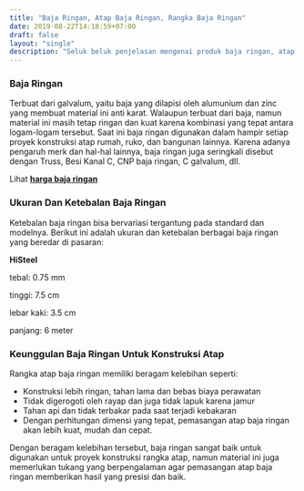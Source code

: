 ```yaml
---
title: "Baja Ringan, Atap Baja Ringan, Rangka Baja Ringan"
date: 2019-08-22T14:18:59+07:00
draft: false
layout: "single"
description: "Seluk beluk penjelasan mengenai produk baja ringan, atap baja ringan dan rangka baja ringan untuk kebutuhan proyek konstruksi."
---
```


### Baja Ringan
Terbuat dari galvalum, yaitu baja yang dilapisi oleh alumunium dan zinc yang membuat material ini anti karat. Walaupun terbuat dari baja, namun material ini masih tetap ringan dan kuat karena kombinasi yang tepat antara logam-logam tersebut. Saat ini baja ringan digunakan dalam hampir setiap proyek konstruksi atap rumah, ruko, dan bangunan lainnya. Karena adanya pengaruh merk dan hal-hal lainnya, baja ringan juga seringkali disebut dengan Truss, Besi Kanal C, CNP baja ringan, C galvalum, dll. 

Lihat [**harga baja ringan**](../harga-baja-ringan)

### Ukuran Dan Ketebalan Baja Ringan

Ketebalan baja ringan bisa bervariasi tergantung pada standard dan modelnya. Berikut ini adalah ukuran dan ketebalan berbagai baja ringan yang beredar di pasaran:

**HiSteel**

tebal: 0.75 mm

tinggi: 7.5 cm

lebar kaki: 3.5 cm

panjang: 6 meter


### Keunggulan Baja Ringan Untuk Konstruksi Atap

Rangka atap baja ringan memiliki beragam kelebihan seperti:

- Konstruksi lebih ringan, tahan lama dan bebas biaya perawatan
- Tidak digerogoti oleh rayap dan juga tidak lapuk karena jamur
- Tahan api dan tidak terbakar pada saat terjadi kebakaran
- Dengan perhitungan dimensi yang tepat, pemasangan atap baja ringan akan lebih kuat, mudah dan cepat.

Dengan beragam kelebihan tersebut, baja ringan sangat baik untuk digunakan untuk proyek konstruksi rangka atap, namun material ini juga memerlukan tukang yang berpengalaman agar pemasangan atap baja ringan memberikan hasil yang presisi dan baik.